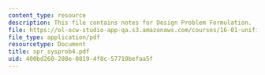 ```yaml
---
content_type: resource
description: This file contains notes for Design Problem Formulation.
file: https://ol-ocw-studio-app-qa.s3.amazonaws.com/courses/16-01-unified-engineering-i-ii-iii-iv-fall-2005-spring-2006/400bd260288e08194f8c57719befaa5f_spr_sysprob4.pdf
file_type: application/pdf
resourcetype: Document
title: spr_sysprob4.pdf
uid: 400bd260-288e-0819-4f8c-57719befaa5f
---
```

